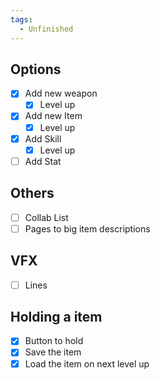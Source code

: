 ```yaml
---
tags:
  - Unfinished
---
```

## Options
- [x] Add new weapon
	- [x] Level up
- [x] Add new Item
	- [x] Level up
- [x] Add Skill
	- [x] Level up
- [ ] Add Stat

## Others
- [ ] Collab List
- [ ] Pages to big item descriptions

## VFX
- [ ] Lines

## Holding a item
- [x] Button to hold
- [x] Save the item
- [x] Load the item on next level up